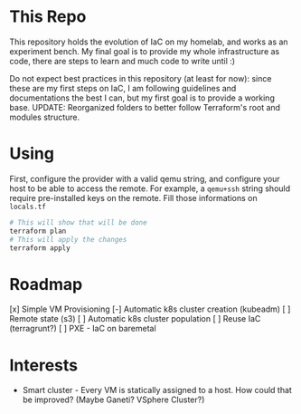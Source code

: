 # This Repo
This repository holds the evolution of IaC on my homelab, and works as an experiment bench.
My final goal is to provide my whole infrastructure as code, there are steps to learn and much code to write until :)

Do not expect best practices in this repository (at least for now): since these are my first steps on IaC, I am following guidelines and documentations the best I can, but my first goal is to provide a working base. 
UPDATE: Reorganized folders to better follow Terraform's root and modules structure.

# Using

First, configure the provider with a valid qemu string, and configure your host to be able to access the remote.
For example, a `qemu+ssh` string should require pre-installed keys on the remote.
Fill those informations on `locals.tf`

```sh
# This will show that will be done
terraform plan
# This will apply the changes
terraform apply
```

# Roadmap

[x] Simple VM Provisioning
[-] Automatic k8s cluster creation (kubeadm)
[ ] Remote state (s3)
[ ] Automatic k8s cluster population
[ ] Reuse IaC (terragrunt?)
[ ] PXE - IaC on baremetal

# Interests
 
* Smart cluster - Every VM is statically assigned to a host. How could that be improved? (Maybe Ganeti? VSphere Cluster?)